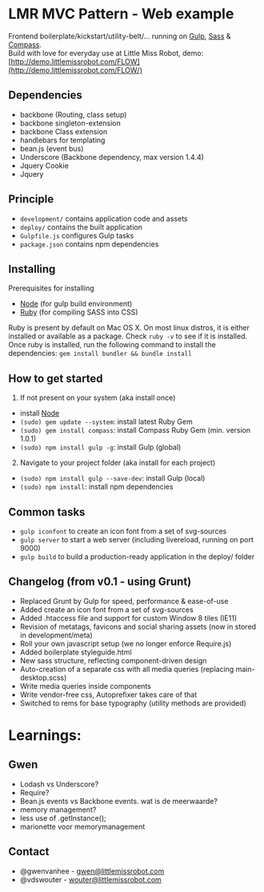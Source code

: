LMR MVC Pattern - Web example
========

Frontend boilerplate/kickstart/utility-belt/... running on [Gulp](http://gulpjs.com/), [Sass](http://sass-lang.com/) & [Compass](http://compass-style.org/).    
Build with love for everyday use at Little Miss Robot, demo: [http://demo.littlemissrobot.com/FLOW](http://demo.littlemissrobot.com/FLOW/)

Dependencies
------------

* backbone (Routing, class setup)
* backbone singleton-extension
* backbone Class extension
* handlebars for templating
* bean.js (event bus)
* Underscore (Backbone dependency, max version 1.4.4)
* Jquery Cookie
* Jquery

Principle
---------
* `development/` contains application code and assets
* `deploy/` contains the built application
* `Gulpfile.js` configures Gulp tasks
* `package.json` contains npm dependencies


Installing
----------
Prerequisites for installing

* [Node](http://nodejs.org) (for gulp build environment)
* [Ruby](http://ruby-lang.org) (for compiling SASS into CSS)

Ruby is present by default on Mac OS X. On most linux distros, it is either installed or
available as a package. Check `ruby -v` to see if it is installed. Once ruby is installed, run the following command to install the dependencies: `gem install bundler && bundle install`


How to get started
------------------
1) If not present on your system (aka install once)

* install [Node](http://nodejs.org)
* `(sudo) gem update --system`: install latest Ruby Gem
* `(sudo) gem install compass`: install Compass Ruby Gem (min. version 1.0.1)
* `(sudo) npm install gulp -g`: install Gulp (global)

2) Navigate to your project folder (aka install for each project)

* `(sudo) npm install gulp --save-dev`: install Gulp (local)
* `(sudo) npm install`: install npm dependencies


Common tasks
------------

* `gulp iconfont` to create an icon font from a set of svg-sources
* `gulp server` to start a web server (including livereload, running on port 9000)
* `gulp build` to build a production-ready application in the deploy/ folder


Changelog (from v0.1 - using Grunt)
-----------------------------------

* Replaced Grunt by Gulp for speed, performance & ease-of-use
* Added create an icon font from a set of svg-sources
* Added .htaccess file and support for custom Window 8 tiles (IE11)
* Revision of metatags, favicons and social sharing assets (now in stored in development/meta)
* Roll your own javascript setup (we no longer enforce Require.js)
* Added boilerplate styleguide.html
* New sass structure, reflecting component-driven design
* Auto-creation of a separate css with all media queries (replacing main-desktop.scss)
* Write media queries inside components
* Write vendor-free css, Autoprefixer takes care of that
* Switched to rems for base typography (utility methods are provided)


Learnings:
==========
Gwen
----
* Lodash vs Underscore?
* Require?
* Bean.js events vs Backbone events. wat is de meerwaarde?
* memory management?
* less use of .getInstance();
* marionette voor memorymanagement


Contact
-------

* @gwenvanhee - gwen@littlemissrobot.com    
* @vdswouter - wouter@littlemissrobot.com